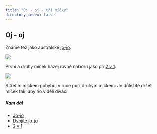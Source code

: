 ```yaml
---
title: "Oj - oj - tři míčky"
directory_index: false
---
```


## Oj - oj


Známé též jako australské <a href="jojo.html" title="Podobný trik.">jo-jo</a>.

![](img/o/ojoja.png)

První a druhý míček házej rovně nahoru jako při <a href="../2/2v1.html" title="Žonglování se dvěma míčky.">2 v 1</a>.

![](img/o/ojojb.png)

S třetím míčkem pohybuj v ruce pod druhým míčkem. Je důležité držet míček tak, aby ho viděli diváci.


##### Kam dál

- [Jo-jo](/micky/3/jojo.html "Obyčejné jo-jo")
- [Dvojité jo-jo](/micky/3/dvojite-jojo.html "Jo-jo na obě strany")
- [2 v 1](/micky/2/2v1.html "Trik se dvěma míčky")
